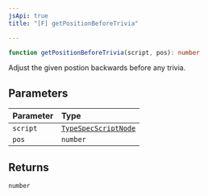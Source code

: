```yaml
---
jsApi: true
title: "[F] getPositionBeforeTrivia"

---
```

```ts
function getPositionBeforeTrivia(script, pos): number
```

Adjust the given postion backwards before any trivia.

## Parameters

| Parameter | Type |
| :------ | :------ |
| `script` | [`TypeSpecScriptNode`](../interfaces/TypeSpecScriptNode.md) |
| `pos` | `number` |

## Returns

`number`

